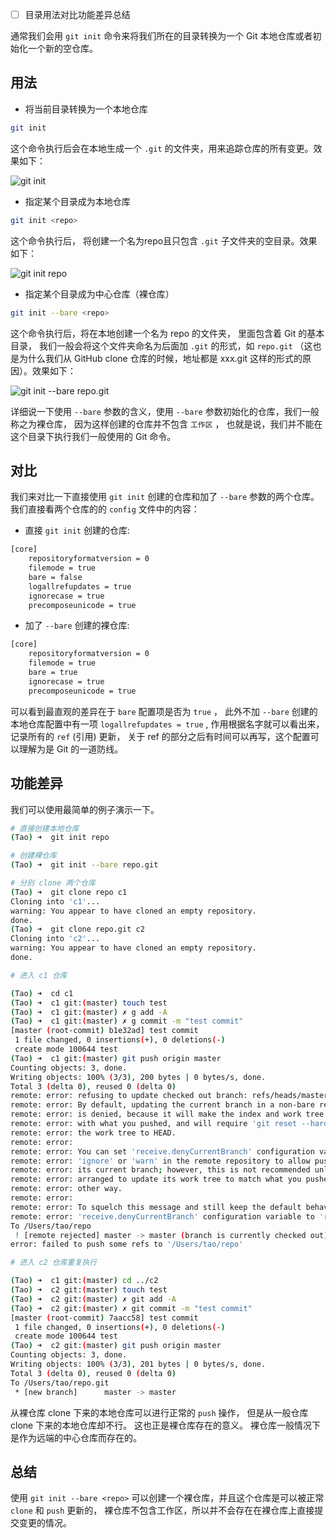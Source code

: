 - [ ] 目录用法对比功能差异总结

通常我们会用 `git init` 命令来将我们所在的目录转换为一个 Git 本地仓库或者初始化一个新的空仓库。

## 用法

- 将当前目录转换为一个本地仓库

```bash
git init
```

这个命令执行后会在本地生成一个 `.git` 的文件夹，用来追踪仓库的所有变更。效果如下：

![git init](https://moelove.info/img/gitinit.png)

- 指定某个目录成为本地仓库

```bash
git init <repo>
```

这个命令执行后， 将创建一个名为repo且只包含 `.git` 子文件夹的空目录。效果如下：

![git init repo](https://moelove.info/img/git-init-repo.png)

- 指定某个目录成为中心仓库（裸仓库）

```bash
git init --bare <repo> 
```

这个命令执行后，将在本地创建一个名为 repo 的文件夹， 里面包含着 Git 的基本目录， 我们一般会将这个文件夹命名为后面加 `.git` 的形式，如 `repo.git` （这也是为什么我们从 GitHub clone 仓库的时候，地址都是 xxx.git 这样的形式的原因）。效果如下：

![git init --bare repo.git](https://moelove.info/img/git-init-bare-repo.png)

详细说一下使用 `--bare` 参数的含义，使用 `--bare` 参数初始化的仓库，我们一般称之为裸仓库， 因为这样创建的仓库并不包含 `工作区` ， 也就是说，我们并不能在这个目录下执行我们一般使用的 Git 命令。

## 对比

我们来对比一下直接使用 `git init` 创建的仓库和加了 `--bare` 参数的两个仓库。 我们直接看两个仓库的的 `config` 文件中的内容：

- 直接 `git init` 创建的仓库:

```bash
[core]
	repositoryformatversion = 0
	filemode = true
	bare = false
	logallrefupdates = true
	ignorecase = true
	precomposeunicode = true
```

- 加了 `--bare` 创建的裸仓库:

```bash
[core]
	repositoryformatversion = 0
	filemode = true
	bare = true
	ignorecase = true
	precomposeunicode = true
```

可以看到最直观的差异在于 `bare` 配置项是否为 `true` ， 此外不加 `--bare` 创建的本地仓库配置中有一项 `logallrefupdates = true` , 作用根据名字就可以看出来， 记录所有的 `ref` (引用) 更新， 关于 ref 的部分之后有时间可以再写，这个配置可以理解为是 Git 的一道防线。

## 功能差异

我们可以使用最简单的例子演示一下。

```bash
# 直接创建本地仓库
(Tao) ➜  git init repo

# 创建裸仓库
(Tao) ➜  git init --bare repo.git

# 分别 clone 两个仓库
(Tao) ➜  git clone repo c1
Cloning into 'c1'...
warning: You appear to have cloned an empty repository.
done.
(Tao) ➜  git clone repo.git c2
Cloning into 'c2'...
warning: You appear to have cloned an empty repository.
done.

# 进入 c1 仓库

(Tao) ➜  cd c1
(Tao) ➜  c1 git:(master) touch test
(Tao) ➜  c1 git:(master) ✗ g add -A
(Tao) ➜  c1 git:(master) ✗ g commit -m "test commit"
[master (root-commit) b1e32ad] test commit
 1 file changed, 0 insertions(+), 0 deletions(-)
 create mode 100644 test
(Tao) ➜  c1 git:(master) git push origin master
Counting objects: 3, done.
Writing objects: 100% (3/3), 200 bytes | 0 bytes/s, done.
Total 3 (delta 0), reused 0 (delta 0)
remote: error: refusing to update checked out branch: refs/heads/master
remote: error: By default, updating the current branch in a non-bare repository
remote: error: is denied, because it will make the index and work tree inconsistent
remote: error: with what you pushed, and will require 'git reset --hard' to match
remote: error: the work tree to HEAD.
remote: error:
remote: error: You can set 'receive.denyCurrentBranch' configuration variable to
remote: error: 'ignore' or 'warn' in the remote repository to allow pushing into
remote: error: its current branch; however, this is not recommended unless you
remote: error: arranged to update its work tree to match what you pushed in some
remote: error: other way.
remote: error:
remote: error: To squelch this message and still keep the default behaviour, set
remote: error: 'receive.denyCurrentBranch' configuration variable to 'refuse'.
To /Users/tao/repo
 ! [remote rejected] master -> master (branch is currently checked out)
error: failed to push some refs to '/Users/tao/repo'

# 进入 c2 仓库重复执行

(Tao) ➜  c1 git:(master) cd ../c2
(Tao) ➜  c2 git:(master) touch test
(Tao) ➜  c2 git:(master) ✗ git add -A
(Tao) ➜  c2 git:(master) ✗ git commit -m "test commit"
[master (root-commit) 7aacc58] test commit
 1 file changed, 0 insertions(+), 0 deletions(-)
 create mode 100644 test
(Tao) ➜  c2 git:(master) git push origin master
Counting objects: 3, done.
Writing objects: 100% (3/3), 201 bytes | 0 bytes/s, done.
Total 3 (delta 0), reused 0 (delta 0)
To /Users/tao/repo.git
 * [new branch]      master -> master
```

从裸仓库 clone 下来的本地仓库可以进行正常的 `push` 操作， 但是从一般仓库 clone 下来的本地仓库却不行。 这也正是裸仓库存在的意义。 裸仓库一般情况下是作为远端的中心仓库而存在的。

## 总结

使用 `git init --bare <repo>` 可以创建一个裸仓库，并且这个仓库是可以被正常 `clone` 和 `push` 更新的， 裸仓库不包含工作区，所以并不会存在在裸仓库上直接提交变更的情况。